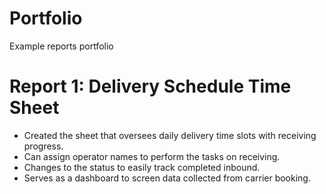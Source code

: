 # Portfolio
Example reports portfolio

# Report 1: Delivery Schedule Time Sheet
* Created the sheet that oversees daily delivery time slots with receiving progress.
* Can assign operator names to perform the tasks on receiving.
* Changes to the status to easily track completed inbound.
* Serves as a dashboard to screen data collected from carrier booking.


